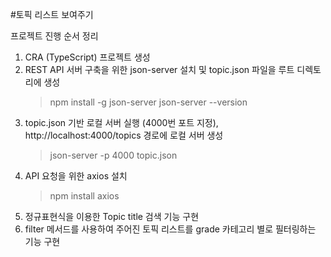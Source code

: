 #토픽 리스트 보여주기

프로젝트 진행 순서 정리

1. CRA (TypeScript) 프로젝트 생성
2. REST API 서버 구축을 위한 json-server 설치 및 topic.json 파일을 루트 디렉토리에 생성
   > npm install -g json-server
   > json-server --version
3. topic.json 기반 로컬 서버 실행 (4000번 포트 지정), http://localhost:4000/topics 경로에 로컬 서버 생성
   > json-server -p 4000 topic.json
4. API 요청을 위한 axios 설치
   > npm install axios
5. 정규표현식을 이용한 Topic title 검색 기능 구현
6. filter 메서드를 사용하여 주어진 토픽 리스트를 grade 카테고리 별로 필터링하는 기능 구현

